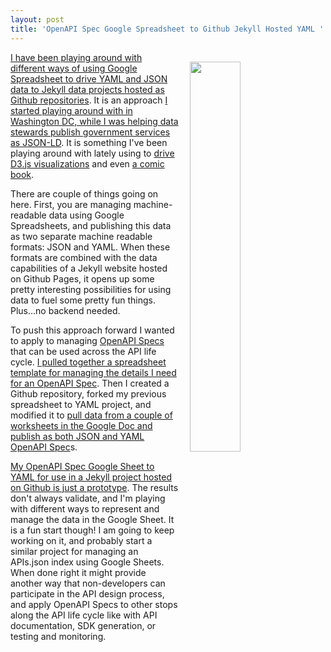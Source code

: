 ```yaml
---
layout: post
title: 'OpenAPI Spec Google Spreadsheet to Github Jekyll Hosted YAML '
---
```

<p><a href="https://api-evangelist-tools.github.io/openapi-spec-google-spreadsheet-to-jekyll-github-yaml/"><img style="padding: 15px;" src="http://kinlane-productions.s3.amazonaws.com/api_evangelist_site/blog/screen_shot_2016_10_19_at_12.02.32_am.png" alt="" width="40%" align="right" /></a></p>
<p><a href="http://apievangelist.com/2016/09/20/d3js-visualizations-using-yaml-and-jekyll/">I have been playing around with different ways of using Google Spreadsheet to drive YAML and JSON data to Jekyll data projects hosted as Github repositories</a>. It is an approach <a href="http://government.services.adopta.agency/">I started playing around with in Washington DC, while I was helping data stewards publish government services as JSON-LD</a>. It is something I've been playing around with lately using to <a href="http://apievangelist.com/2016/09/20/d3js-visualizations-using-yaml-and-jekyll/">drive D3.js visualizations</a>&nbsp;and even <a href="https://kinlane.github.io/teh-jigz-up/two/">a comic book</a>.</p>
<p>There are couple of things going on here. First, you are managing machine-readable data using Google Spreadsheets, and publishing this data as two separate machine readable formats: JSON and YAML. When these formats are combined with the data capabilities of a Jekyll website hosted on Github Pages, it opens up some pretty interesting possibilities for using data to fuel some pretty fun things. Plus...no backend needed.</p>
<p>To push this approach forward I wanted to apply&nbsp;to managing <a href="https://github.com/OAI/OpenAPI-Specification">OpenAPI Specs</a> that can be used across the API life cycle. <a href="https://docs.google.com/spreadsheets/d/1dDrCFm8C2jtAkTm4zw86YJeREyCs9Vq49dAQeLiTxtg/pubhtml">I pulled together a spreadsheet template for managing the details I need for an OpenAPI Spec</a>. Then I created a Github repository, forked my previous spreadsheet to YAML project, and modified it to <a href="https://github.com/api-evangelist-tools/openapi-spec-google-spreadsheet-to-jekyll-github-yaml">pull data from a couple of worksheets in the Google Doc&nbsp;and publish as both JSON and YAML OpenAPI Spec</a>s.&nbsp;</p>
<p><a href="https://api-evangelist-tools.github.io/openapi-spec-google-spreadsheet-to-jekyll-github-yaml/">My OpenAPI Spec Google Sheet to YAML for use in a Jekyll project hosted on Github is just a prototype</a>. The results don't always validate, and I'm playing with different ways to represent and manage the data in the Google Sheet. It is a fun start though! I am going to keep working on it, and probably start a similar project for managing an APIs.json&nbsp;index using Google Sheets. When done right it might provide another way that non-developers can participate in the API design process, and apply OpenAPI Specs to other stops along the API life cycle like with API documentation, SDK generation, or testing and monitoring.</p>